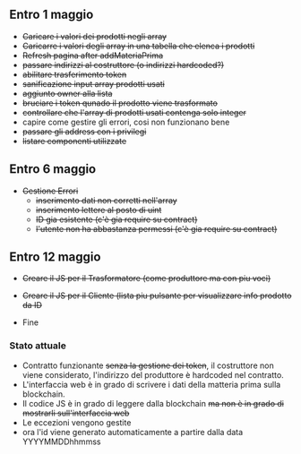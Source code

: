 ## Entro 1 maggio
- ~~Caricare i valori dei prodotti negli array~~
- ~~Caricarre i valori degli array in una tabella che elenca i prodotti~~
- ~~Refresh pagina after addMateriaPrima~~
- ~~passare indirizzi al costruttore (o indirizzi hardcoded?)~~
- ~~abilitare trasferimento token~~
- ~~sanificazione input array prodotti usati~~
- ~~aggiunto owner alla lista~~
- ~~bruciare i token qunado il prodotto viene trasformato~~
- ~~controllare che l'array di prodotti usati contenga solo integer~~
- capire come gestire gli errori, cosi non funzionano bene
- ~~passare gli address con i privilegi~~
- ~~listare componenti utilizzate~~


## Entro 6 maggio
- ~~Gestione Errori~~
  - ~~inserimento dati non corretti nell'array~~
  - ~~inserimento lettere al posto di uint~~
  - ~~ID gia esistente (c'è gia require su contract)~~
  - ~~l'utente non ha abbastanza permessi (c'è gia require su contract)~~

## Entro 12 maggio
- ~~Creare il JS per il Trasformatore (come produttore ma con piu voci)~~
- ~~Creare il JS per il Cliente (lista piu pulsante per visualizzare info prodotto da ID~~

- Fine

### Stato attuale
- Contratto funzionante ~~senza la gestione dei token~~, il costruttore non viene considerato, l'indirizzo del produttore è hardcoded nel contratto.
- L'interfaccia web è in grado di scrivere i dati della matteria prima sulla blockchain. 
- Il codice JS è in grado di leggere dalla blockchain ~~ma non è in grado di mostrarli sull'interfaccia web~~
- Le eccezioni vengono gestite
- ora l'id viene generato automaticamente a partire dalla data YYYYMMDDhhmmss
